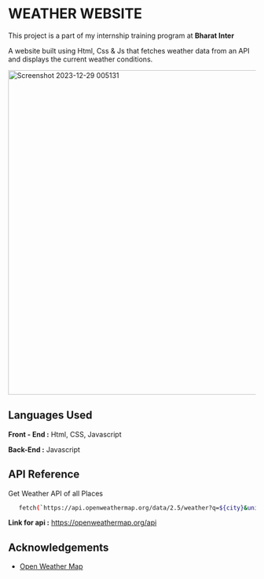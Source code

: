 # WEATHER WEBSITE 
This project is a part of my internship training program at **Bharat Inter**

A website built using Html, Css & Js that fetches weather data from an API and displays the current weather conditions.

<img width="659" alt="Screenshot 2023-12-29 005131" src="https://github.com/ArpanSurin/Weather-website/assets/150426561/da5ff44e-9250-4ede-8d2f-649a697eddaf">

## Languages Used
**Front - End :**  Html, CSS, Javascript

**Back-End :** Javascript

## API Reference
Get Weather API of all Places

```bash
   fetch(`https://api.openweathermap.org/data/2.5/weather?q=${city}&units=metric&appid=${APIKey}`)
```
**Link for api :** https://openweathermap.org/api

## Acknowledgements

 - [Open Weather Map](https://openweathermap.org/)
